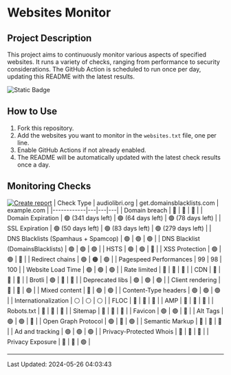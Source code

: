 # Websites Monitor
## Project Description

This project aims to continuously monitor various aspects of specified websites. It runs a variety of checks, ranging from performance to security considerations. The GitHub Action is scheduled to run once per day, updating this README with the latest results.

![Static Badge](https://img.shields.io/badge/project_status-alpha-red?style=for-the-badge&logo=github)

## How to Use

1. Fork this repository.
2. Add the websites you want to monitor in the `websites.txt` file, one per line.
3. Enable GitHub Actions if not already enabled.
4. The README will be automatically updated with the latest check results once a day.


## Monitoring Checks
[![Create report](https://github.com/fabriziosalmi/websites-monitor/actions/workflows/create-report.yml/badge.svg)](https://github.com/fabriziosalmi/websites-monitor/actions/workflows/create-report.yml)
| Check Type | audiolibri.org | get.domainsblacklists.com | example.com |
|------------|---|---|---|
| Domain breach | 🔘 | 🔘 | 🔘 | 
| Domain Expiration | 🟢 (341 days left) | 🟢 (64 days left) | 🟢 (78 days left) | 
| SSL Expiration | 🟢 (50 days left) | 🟢 (83 days left) | 🟢 (279 days left) | 
| DNS Blacklists (Spamhaus + Spamcop) | 🟢 | 🟢 | 🟢 | 
| DNS Blacklist (DomainsBlacklists) | 🟢 | 🟢 | 🟢 | 
| HSTS | 🟢 | 🟢 | 🔴 | 
| XSS Protection | 🟢 | 🟢 | 🔴 | 
| Redirect chains | 🟢 | 🟠 | 🟢 | 
| Pagespeed Performances | 99 | 98 | 100 | 
| Website Load Time | 🟢 | 🟢 | 🟢 | 
| Rate limited | 🔴 | 🔴 | 🔴 | 
| CDN | 🔴 | 🔴 | 🔴 | 
| Brotli | 🟢 | 🔴 | 🔴 | 
| Deprecated libs | 🟢 | 🟢 | 🟢 | 
| Client rendering | 🔴 | 🔴 | 🟢 | 
| Mixed content | 🔴 | 🟢 | 🟢 | 
| Content-Type headers | 🟢 | 🟢 | 🟢 | 
| Internationalization | ⚪ | ⚪ | ⚪ | 
| FLOC | 🔴 | 🔴 | 🔴 | 
| AMP | 🔴 | 🔴 | 🔴 | 
| Robots.txt | 🔴 | 🔴 | 🔴 | 
| Sitemap | 🔴 | 🔴 | 🔴 | 
| Favicon | 🟢 | 🟢 | 🔴 | 
| Alt Tags | 🟢 | 🟢 | 🔴 | 
| Open Graph Protocol | 🟢 | 🔴 | 🟢 | 
| Semantic Markup | 🔴 | 🔴 | 🔴 | 
| Ad and tracking | 🟢 | 🟢 | 🟢 | 
| Privacy-Protected Whois | 🔴 | 🔴 | 🔴 | 
| Privacy Exposure | 🔴 | 🔴 | 🟢 | 

---
Last Updated: 2024-05-26 04:03:43
